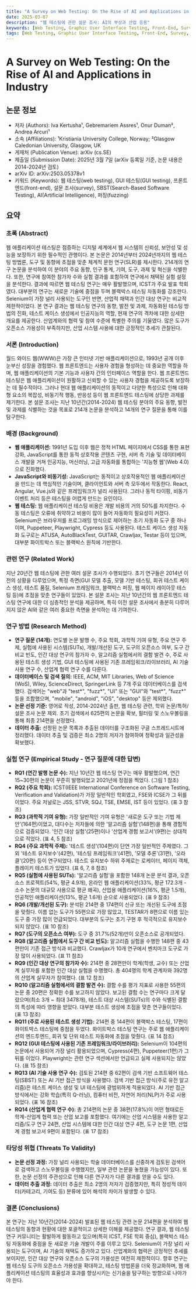 ```yaml
---
title: "A Survey on Web Testing: On the Rise of AI and Applications in Industry"
date: 2025-03-07
description: "웹 테스팅에 관한 설문 조사: AI의 부상과 산업 응용"
keywords: [Web Testing, Graphic User Interface Testing, Front-End, Survey, Search-Based Software Testing, Software Testing, Artificial Intelligence, Fuzzing]
tags: [Web Testing, Graphic User Interface Testing, Front-End, Survey, Search-Based Software Testing, Software Testing, Artificial Intelligence, Fuzzing]
---
```


# A Survey on Web Testing: On the Rise of AI and Applications in Industry

## 논문 정보
-   저자 (Authors): Iva Kertusha¹, Gebremariem Assres¹, Onur Duman², Andrea Arcuri¹
-   소속 (Affiliations): ¹Kristiania University College, Norway; ²Glasgow Caledonian University, Glasgow, UK
-   게재처 (Publication Venue): arXiv (cs.SE)
-   제출일 (Submission Date): 2025년 3월 7일 (arXiv 등록일 기준, 논문 내용은 2014-2024년 검토)
-   arXiv ID: arXiv:2503.05378v1
-   키워드 (Keywords): 웹 테스팅(web testing), GUI 테스팅(GUI testing), 프론트엔드(front-end), 설문 조사(survey), SBST(Search-Based Software Testing), AI(Artificial Intelligence), 퍼징(fuzzing)

<!-- truncate -->

## 요약

### 초록 (Abstract)

웹 애플리케이션 테스팅은 점증하는 디지털 세계에서 웹 시스템의 신뢰성, 보안성 및 성능을 보장하기 위한 필수적인 관행이다.
본 논문은 2014년부터 2024년까지의 웹 테스팅 방법론, 도구 및 동향에 초점을 맞춘 체계적 문헌 연구(SLR)를 제시한다.
214개의 연구 논문을 분석하여 이 분야의 주요 동향, 인구 통계, 기여, 도구, 과제 및 혁신을 식별한다.
또한, 연구에 참여한 참가자 수와 실험 결과를 포함하여 연구에서 채택된 실험 설정을 분석한다.
결과에 따르면 웹 테스팅 연구는 매우 활발했으며, ICST가 주요 발표 학회였다. 대부분의 연구는 새로운 기술에 중점을 두며 블랙박스 테스팅 자동화를 강조한다.
Selenium이 가장 널리 사용되는 도구인 반면, 산업적 채택과 인간 대상 연구는 비교적 제한적이었다.
본 연구 결과는 웹 테스팅 연구의 동향, 발전 및 과제, 자동화된 테스팅 방법의 진화, 테스트 케이스 생성에서 인공지능의 역할, 현재 연구의 격차에 대한 상세한 개요를 제공한다.
산업계와의 협력 및 참여 수준에 특별한 주의를 기울였다.
많은 도구가 오픈소스 가용성이 부족하지만, 산업 시스템 사용에 대한 긍정적인 추세가 관찰된다.

### 서론 (Introduction)

월드 와이드 웹(WWW)은 가장 큰 인터넷 기반 애플리케이션으로, 1993년 공개 이후 눈부신 성장을 경험했다.
웹 프론트엔드는 사용자 경험을 형성하는 데 중요한 역할을 하며, 웹 애플리케이션의 기본 기능과 사용자 간의 인터페이스 역할을 한다.
웹 프론트엔드 테스팅은 웹 애플리케이션이 원활하고 신뢰할 수 있는 사용자 경험을 제공하도록 보장하는 데 필수적이다.
그러나 현대 웹 애플리케이션의 동적이고 다양한 특성으로 인해 대화형 요소의 복잡성, 비동기적 행동, 반응성 등이 웹 프론트엔드 테스팅에 상당한 과제를 제기한다.
본 설문 조사는 지난 10년간(2014-2024) 웹 테스팅 분야의 주요 동향, 발전 및 과제를 식별하는 것을 목표로 214개 논문을 분석하고 14개의 연구 질문을 통해 이를 탐구한다.

### 배경 (Background)

-   **웹 애플리케이션:** 1991년 도입 이후 웹은 정적 HTML 페이지에서 CSS를 통한 표현 강화, JavaScript를 통한 동적 상호작용 콘텐츠 구현, 서버 측 기술 및 데이터베이스 개발을 거쳐 인공지능, 머신러닝, 고급 자동화를 통합하는 '지능형 웹'(Web 4.0)으로 진화했다.
-   **JavaScript와 비동기성:** JavaScript는 동적이고 상호작용적인 웹 애플리케이션을 만드는 데 핵심적인 기술이며, 클라이언트와 서버 측 모두에서 작동한다. React, Angular, Vue.js와 같은 프레임워크가 널리 사용된다. 그러나 동적 타이핑, 비동기 이벤트 처리 등은 테스팅을 어렵게 만드는 요인이다.
-   **웹 테스팅:** 웹 애플리케이션 테스팅 비용은 개발 비용의 거의 50%를 차지한다. 수동 테스팅은 오류에 취약하고 비용이 많이 들어 자동화의 필요성이 커졌다. Selenium은 브라우저를 프로그래밍 방식으로 제어하는 초기 자동화 도구 중 하나이며, Puppeteer, Playwright, Cypress 등도 사용된다. 테스트 케이스 생성 자동화 도구로는 ATUSA, AutoBlackTest, GUITAR, Crawljax, Testar 등이 있으며, 대부분 화이트박스 또는 블랙박스 원칙에 기반한다.

### 관련 연구 (Related Work)

지난 20년간 웹 테스팅에 관한 여러 설문 조사가 수행되었다.
초기 연구들은 2014년 이전의 상황을 다루었으며, 특정 측면(GUI 모델 추출, 모델 기반 테스팅, 회귀 테스트 케이스 생성, 테스트 품질, Selenium 프레임워크, 블랙박스 퍼징, 웹 페이지 레이아웃 테스팅 등)에 초점을 맞춘 연구들이 있었다.
본 설문 조사는 지난 10년간의 웹 프론트엔드 테스팅 연구에 대한 더 심층적인 분석을 제공하며, 특히 이전 설문 조사에서 충분히 다루어지지 않은 AI와 같은 여러 중요한 측면을 분석하는 데 기여한다.

### 연구 방법 (Research Method)

-   **연구 질문 (14개):** 연도별 논문 발행 수, 주요 학회, 과학적 기여 유형, 주요 연구 주제, 실험에 사용된 시스템(SUTs), 개발/개선된 도구, 도구의 오픈소스 여부, 도구 간 비교 빈도, 인간 대상 연구의 참가자 수, 알고리즘 실험에서의 결함 발견 수, 주로 사용된 테스트 생성 기법, GUI 테스팅에 사용된 기존 프레임워크/라이브러리, AI 기술 사용 연구 수, 산업계 협력 연구 수를 다룬다.
-   **데이터베이스 및 검색 질의:** IEEE, ACM, MIT Libraries, Web of Science (WoS), Wiley, ScienceDirect, SpringerLink 등 7개 주요 데이터베이스를 검색했다. 검색어는 "web"과 "test*", "fuzz*", "UI" 또는 "GUI"와 "test*", "fuzz*" 등을 조합했으며, "mobile", "android", "iOS", "desktop" 등은 제외했다.
-   **논문 선정 기준:** 영어로 작성, 2014-2024년 출판, 웹 테스팅 관련, 학위 논문/특허/설문 조사 논문 제외. 초기 검색에서 625편의 논문을 확보, 필터링 및 스노우볼링을 통해 최종 214편을 선정했다.
-   **데이터 추출:** 선정된 논문 목록과 추출된 데이터를 구조화된 구글 스프레드시트에 정리했다. 데이터 추출 및 검증은 최소 2명의 저자가 참여하여 정확성과 일관성을 확보했다.

### 실험 연구 (Empirical Study - 연구 질문에 대한 답변)

-   **RQ1 (연간 발행 논문 수):** 지난 10년간 웹 테스팅 연구는 매우 활발했으며, 연간 15~30편의 논문이 꾸준히 발행되었고 2021년에 정점을 찍었다. (그림 1 참조)
-   **RQ2 (주요 학회):** ICST(IEEE International Conference on Software Testing, Verification and Validation)가 가장 일반적인 학회였고, FSE와 ICSE가 그 뒤를 이었다. 주요 저널로는 JSS, STVR, SQJ, TSE, EMSE, IST 등이 있었다. (표 3 참조)
-   **RQ3 (과학적 기여 유형):** 가장 일반적인 기여 유형은 '새로운 도구 또는 기법 제안'(164편)이었고, 대다수는 저자들에 의한 '알고리즘 실험'(148편)을 통해 경험적으로 검증되었다. '인간 대상 실험'(25편)이나 '산업계 경험 보고서'(9편)는 상대적으로 적었다. (표 4, 5 참조)
-   **RQ4 (주요 과학적 주제):** '테스트 생성'(104편)이 단연 가장 일반적인 주제였다. 그 외 '테스트 유지보수'(42편), '테스팅 프레임워크'(41편), '모델 추론'(31편), '오라클'(20편) 등이 연구되었다. 테스트 유지보수 하위 주제로는 로케이터, 페이지 객체, 플레이키 테스트가 있었다. (표 6, 7, 8 참조)
-   **RQ5 (실험에 사용된 SUTs):** '알고리즘 실험'을 포함한 148개 논문 분석 결과, 오픈소스 프로젝트(54%, 평균 4.9개), 온라인 웹 애플리케이션(33%, 평균 172.3개 - 소수 논문의 대규모 사용으로 평균 왜곡), 산업용 애플리케이션(16%, 평균 1.5개), 인공적인 애플리케이션(13%, 평균 1.6개) 순으로 사용되었다. (표 9 참조)
-   **RQ6 (개발/개선된 도구):** 분석된 214편 중 174편이 신규 또는 개선된 도구에 초점을 맞췄다. 이름 없는 도구가 55편으로 가장 많았고, TESTAR가 8편으로 이름 있는 도구 중 가장 많이 언급되었다. 대부분의 도구는 초기 구현 후 적극적으로 유지보수되지 않았다. (표 10 참조)
-   **RQ7 (도구의 오픈소스 여부):** 도구 중 31.7%(52개)만이 오픈소스로 공개되었다.
-   **RQ8 (알고리즘 실험에서 도구 간 비교 빈도):** 알고리즘 실험을 수행한 148편 중 43편만이 기존 접근 방식과 비교했다. Crawljax가 10개 연구에서 벤치마크 도구로 가장 많이 사용되었다. (표 11 참조)
-   **RQ9 (인간 대상 연구의 참가자 수):** 214편 중 28편만이 학계(학생, 교수) 또는 산업계 실무자를 포함한 인간 대상 실험을 수행했다. 총 404명의 학계 관계자와 392명의 산업계 실무자가 참여했다. (표 12 참조)
-   **RQ10 (알고리즘 실험에서의 결함 발견 수):** 결함 수를 평가 지표로 사용한 55편의 논문 중 20편은 정확한 수를 보고하지 않았다. 보고된 결함 수는 연구마다 크게 달랐으며(최소 3개 ~ 최대 3478개), 테스트 대상 시스템(SUTs)의 수와 식별된 결함의 특성에 따라 영향을 받았다. 대부분 테스트 생성에 초점을 맞춘 연구들이었다. (표 13 참조)
-   **RQ11 (주로 사용된 테스트 생성 기법):** 214편 중 144편이 블랙박스 테스팅, 17편이 화이트박스 테스팅에 중점을 두었다. 화이트박스 테스팅 연구는 주로 웹 애플리케이션의 엔드투엔드, 회귀 및 단위 테스트 자동화에 초점을 맞췄다. (표 14 참조)
-   **RQ12 (GUI 테스팅에 사용된 기존 프레임워크/라이브러리):** Selenium이 104편의 논문에서 사용되어 가장 널리 활용되었으며, Cypress(4편), Puppeteer(1편)가 그 뒤를 이었다. Playwright는 관련 연구 섹션에서만 언급되고 실제 사용되지는 않았다. (표 15 참조)
-   **RQ13 (AI 기술 사용 연구 수):** 검토된 214편 중 62편이 검색 기반 소프트웨어 테스팅(SBST) 또는 AI 기반 접근 방식을 사용했다. 검색 기반 접근 방식(주로 유전 알고리즘)은 테스트 케이스 생성 및 UI 테스팅에 광범위하게 적용되었다. AI 기반 접근 방식에서는 강화 학습(특히 Q-러닝), 컴퓨터 비전, 자연어 처리(NLP)가 주로 사용되었다. (표 16 참조)
-   **RQ14 (산업계 협력 연구 수):** 총 214편의 논문 중 38편(17.8%)이 어떤 형태로든 학계-산업계 협력 또는 산업 보고를 포함했다. 여기에는 산업 시스템을 사용한 알고리즘/도구 연구 24편, 산업 시스템에 대한 인간 대상 연구 4편, 도구 논문 1편, 산업계 경험 보고서 9편이 포함된다. (표 17 참조)

### 타당성 위협 (Threats To Validity)

-   **논문 선정 과정:** 가장 널리 사용되는 학술 데이터베이스를 신중하게 검토된 검색어로 검색하고 스노우볼링을 수행했지만, 일부 관련 논문을 놓쳤을 가능성이 있다. 또한, 논문 선정의 주관성으로 인해 다른 연구자가 다른 결과를 얻을 수도 있다.
-   **데이터 추출 과정:** 데이터 추출은 최소 2명의 저자가 검증했지만, 특히 정성적 데이터(카테고리, 기여도 등) 분류에 있어 해석의 차이가 발생할 수 있다.

### 결론 (Conclusions)

본 연구는 지난 10년간(2014-2024) 발표된 웹 테스팅 관련 논문 214편을 분석하여 웹 테스팅의 동향과 현황에 대한 포괄적이고 상세한 이해를 제공했다.
연구 결과, 웹 테스팅 연구 커뮤니티는 활발하게 활동하고 있으며(특히 ICST, FSE 학회 중심), 블랙박스 테스팅 자동화에 중점을 둔 새로운 기술 개발이 주를 이루고 있다.
Selenium이 가장 널리 사용되는 도구이며, AI 기술의 채택도 증가하고 있다.
산업계와의 협력은 긍정적인 추세를 보이지만, 인간 대상 연구와 오픈소스 도구의 가용성은 여전히 제한적이다.
향후 연구는 웹 테스팅 도구의 오픈소스 가용성을 확대하고, 테스팅 방법론을 더욱 정교화하며, 웹 애플리케이션 테스팅의 효율성과 효과를 향상시키는 신기술을 탐구하는 방향으로 나아가야 한다.